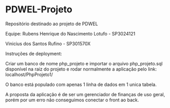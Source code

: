 # PDWEL-Projeto
Repositório destinado ao projeto de PDWEL 

Equipe: 
Rubens Henrique do Nascimento Lotufo - SP3024121

Vinicius dos Santos Rufino - SP301570X

Instruções de deployment:

Criar um banco de nome php_projeto e importar o arquivo php_projeto.sql disponível na raiz do projeto
e rodar normalmente a aplicação pelo link: localhost/PhpProjeto1/

O banco está populado com apenas 1 linha de dados em 1 unica tabela.

A proposta da aplicação é de ser um gerenciador de finanças de uso geral, porém por um erro não conseguimos
conectar o front ao back.
